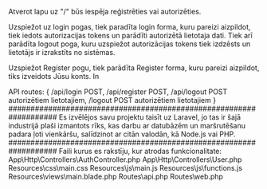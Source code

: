 Atverot lapu uz "/" būs iespēja reģistrēties vai autorizēties.

Uzspiežot uz login pogas, tiek paradīta login forma, kuru pareizi aizpildot, tiek iedots autorizacijas tokens un parādīti autorizētā lietotaja dati. Tiek arī parādīta logout poga, kuru uzspiežot autorizācijas tokens tiek izdzēsts un lietotājs ir izrakstīts no sistēmas.

Uzspiežot Register pogu, tiek parādīta Register forma, kuru pareizi aizpildot, tiks izveidots Jūsu konts. In

API routes: {
    /api/login POST,
    /api/register POST,
    /api/logout POST autorizētiem lietotajiem,
    /logout POST autorizētiem lietotajiem
}
###################################################################
Es izvēlējos savu projektu taisīt uz Laravel, jo tas ir šajā industrijā plaši izmantots rīks, kas darbu ar datubāzēm un maršrutēšanu padara ļoti vienkāršu, salīdzinot ar citān valodān, kā Node.js vai PHP. 
###################################################################
Faili kurus es rakstīju, kur atrodas funkcionalitate:
    App\Http\Controllers\AuthController.php
    App\Http\Controllers\User.php
    Resources\css\main.css
    Resources\js\main.js
    Resources\js\functions.js
    Resources\views\main.blade.php
    Routes\api.php
    Routes\web.php